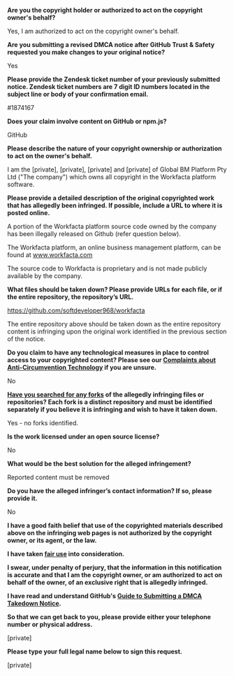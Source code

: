 **Are you the copyright holder or authorized to act on the copyright owner's behalf?**

Yes, I am authorized to act on the copyright owner's behalf.

**Are you submitting a revised DMCA notice after GitHub Trust & Safety requested you make changes to your original notice?**

Yes

**Please provide the Zendesk ticket number of your previously submitted notice. Zendesk ticket numbers are 7 digit ID numbers located in the subject line or body of your confirmation email.**

#1874167

**Does your claim involve content on GitHub or npm.js?**

GitHub

**Please describe the nature of your copyright ownership or authorization to act on the owner's behalf.**

I am the [private], [private], [private] and [private] of Global BM Platform Pty Ltd ("The company") which owns all copyright in the Workfacta platform software.

**Please provide a detailed description of the original copyrighted work that has allegedly been infringed. If possible, include a URL to where it is posted online.**

A portion of the Workfacta platform source code owned by the company has been illegally released on Github (refer question below).

The Workfacta platform, an online business management platform, can be found at www.workfacta.com

The source code to Workfacta is proprietary and is not made publicly available by the company.

**What files should be taken down? Please provide URLs for each file, or if the entire repository, the repository’s URL.**

https://github.com/softdeveloper968/workfacta

The entire repository above should be taken down as the entire repository content is infringing upon the original work identified in the previous section of the notice.

**Do you claim to have any technological measures in place to control access to your copyrighted content? Please see our <a href="https://docs.github.com/articles/guide-to-submitting-a-dmca-takedown-notice#complaints-about-anti-circumvention-technology">Complaints about Anti-Circumvention Technology</a> if you are unsure.**

No

**<a href="https://docs.github.com/articles/dmca-takedown-policy#b-what-about-forks-or-whats-a-fork">Have you searched for any forks</a> of the allegedly infringing files or repositories? Each fork is a distinct repository and must be identified separately if you believe it is infringing and wish to have it taken down.**

Yes - no forks identified.

**Is the work licensed under an open source license?**

No

**What would be the best solution for the alleged infringement?**

Reported content must be removed

**Do you have the alleged infringer’s contact information? If so, please provide it.**

No

**I have a good faith belief that use of the copyrighted materials described above on the infringing web pages is not authorized by the copyright owner, or its agent, or the law.**

**I have taken <a href="https://www.lumendatabase.org/topics/22">fair use</a> into consideration.**

**I swear, under penalty of perjury, that the information in this notification is accurate and that I am the copyright owner, or am authorized to act on behalf of the owner, of an exclusive right that is allegedly infringed.**

**I have read and understand GitHub's <a href="https://docs.github.com/articles/guide-to-submitting-a-dmca-takedown-notice/">Guide to Submitting a DMCA Takedown Notice</a>.**

**So that we can get back to you, please provide either your telephone number or physical address.**

[private]

**Please type your full legal name below to sign this request.**

[private]
